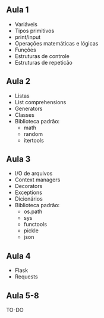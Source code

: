 Aula 1
------
- Variáveis
- Tipos primitivos
- print/input
- Operações matemáticas e lógicas
- Funções
- Estruturas de controle
- Estruturas de repeticão

Aula 2
------
- Listas
- List comprehensions
- Generators
- Classes
- Biblioteca padrão:
	- math
	- random
	- itertools

Aula 3
------
- I/O de arquivos
- Context managers
- Decorators
- Exceptions
- Dicionários
- Biblioteca padrão:
	- os.path
	- sys
	- functools
	- pickle
	- json

Aula 4
------
- Flask
- Requests

Aula 5-8
------
TO-DO
